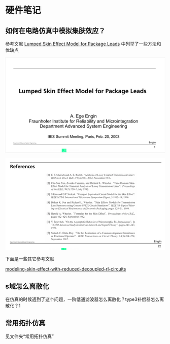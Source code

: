 # 硬件笔记

## 如何在电路仿真中模拟集肤效应？

参考文献
[Lumped Skin Effect Model for Package Leads](https://github.com/aMoonRunner/hardwareNote/blob/main/files/Lumped%20Skin%20Effect%20Model%20for%20Package%20Leads.pdf)
中列举了一些方法和优缺点

![alt text](pictures/image.png)

![alt text](pictures/image-1.png)

下面是一些其它参考文献

[modeling-skin-effect-with-reduced-decoupled-rl-circuits](https://github.com/aMoonRunner/hardwareNote/blob/main/files/modeling-skin-effect-with-reduced-decoupled-rl-circuits.pdf)


## s域怎么离散化

在仿真的时候遇到了这个问题，一阶低通滤波器怎么离散化？type3补偿器怎么离散化？1


## 常用拓扑仿真
见文件夹“常用拓扑仿真”